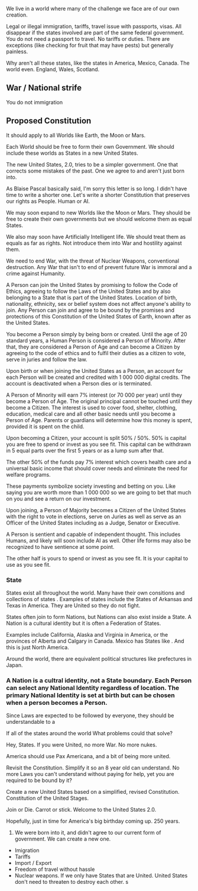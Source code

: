 We live in a world where many of the challenge we face are of our own creation.

Legal or illegal immigration, tariffs, travel issue with passports, visas. All disappear if the states involved are part of the same federal government. You do not need a passport to travel. No tariffs or duties. There are exceptions (like checking for fruit that may have pests) but generally painless.

Why aren't all these states, like the states in America, Mexico, Canada. The world even. England, Wales, Scotland.

## War / National strife

You do not immigration

## Proposed Constitution

It should apply to all Worlds like Earth, the Moon or Mars.

Each World should be free to form their own Government. We should include these worlds as States in a new United States.

The new United States, 2.0, tries to be a simpler government. One that corrects some mistakes of the past. One we agree to and aren't just born into.

As Blaise Pascal basically said, I'm sorry this letter is so long. I didn't have time to write a shorter one. Let's write a shorter Constitution that preserves our rights as People. Human or AI.

We may soon expand to new Worlds like the Moon or Mars. They should be free to create their own governments but we should welcome them as equal States.

We also may soon have Artificially Intelligent life. We should treat them as equals as far as rights. Not introduce them into War and hostility against them.

We need to end War, with the threat of Nuclear Weapons, conventional destruction. Any War that isn't to end of prevent future War is immoral and a crime against Humanity.

A Person can join the United States by promising to follow the Code of Ethics, agreeing to follow the Laws of the United States and by also belonging to a State that is part of the United States. Location of birth, nationality, ethnicity, sex or belief system does not affect anyone's ability to join. Any Person can join and agree to be bound by the promises and protections of this Constitution of the United States of Earth, known after as the United States.

You become a Person simply by being born or created. Until the age of 20 standard years, a Human Person is considered a Person of Minority. After that, they are considered a Person of Age and can become a Citizen by agreeing to the code of ethics and to fulfil their duties as a citizen to vote, serve in juries and follow the law.

Upon birth or when joining the United States as a Person, an account for each Person will be created and credited with 1 000 000 digital credits. The account is deactivated when a Person dies or is terminated.

A Person of Minority will earn 7% interest (or 70 000 per year) until they become a Person of Age. The original principal cannot be touched until they become a Citizen. The interest is used to cover food, shelter, clothing, education, medical care and all other basic needs until you become a Person of Age. Parents or guardians will determine how this money is spent, provided it is spent on the child.

Upon becoming a Citizen, your account is split 50% / 50%. 50% is capital you are free to spend or invest as you see fit. This capital can be withdrawn in 5 equal parts over the first 5 years or as a lump sum after that.

The other 50% of the funds pay 7% interest which covers health care and a universal basic income that should cover needs and eliminate the need for welfare programs.

These payments symbolize society investing and betting on you. Like saying you are worth more than 1 000 000 so we are going to bet that much on you and see a return on our investment.

Upon joining, a Person of Majority becomes a Citizen of the United States with the right to vote in elections, serve on Juries as well as serve as an Officer of the United States including as a Judge, Senator or Executive.

A Person is sentient and capable of independent thought. This includes Humans, and likely will soon include AI as well. Other life forms may also be recognized to have sentience at some point.

The other half is yours to spend or invest as you see fit. It is your capital to use as you see fit.

### State

States exist all throughout the world. Many have their own consitions and collections of states . Examples of states include the States of Arkansas and Texas in America. They are United so they do not fight.

States often join to form Nations, but Nations can also exist inside a State. A Nation is a cultural identity but it is often a Federation of States.

Examples include California, Alaska and Virginia in America, or the provinces of Alberta and Calgary in Canada. Mexico has States like . And this is just North America.

Around the world, there are equivalent political structures like prefectures in Japan.

### A Nation is a cultral identity, not a State boundary. Each Person can select any National Identity regardless of location. The primary National Identity is set at birth but can be chosen when a person becomes a Person.

Since Laws are expected to be followed by everyone, they should be understandable to a

If all of the states around the world What problems could that solve?

Hey, States. If you were United, no more War. No more nukes.

America should use Pax Americana, and a bit of being more united.

Revisit the Constitution. Simplify it so an 8 year old can understand. No more Laws you can't understand without paying for help, yet you are required to be bound by it?

Create a new United States based on a simplified, revised Constitution. Constitution of the United Stages.

Join or Die. Carrot or stick. Welcome to the United States 2.0.

Hopefully, just in time for America's big birthday coming up. 250 years.

1. We were born into it, and didn't agree to our current form of government. We can create a new one.

- Imigration
- Tariffs
- Import / Export
- Freedom of travel without hassle
- Nuclear weapons. If we only have States that are United. United States don't need to threaten to destroy each other.
  s
